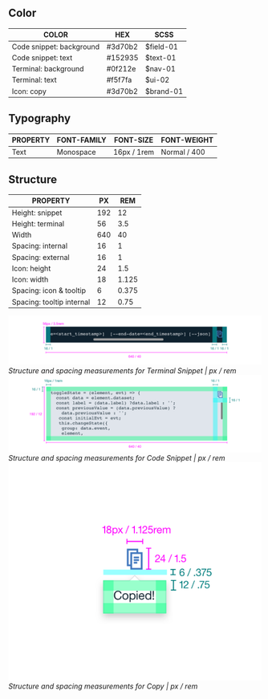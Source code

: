 ## Color
| COLOR                    | HEX     | SCSS      |
|--------------------------|---------|-----------|
| Code snippet: background | #3d70b2 | $field-01 |
| Code snippet: text       | #152935 | $text-01  |
| Terminal: background     | #0f212e | $nav-01   |
| Terminal: text           | #f5f7fa | $ui-02    |
| Icon: copy               | #3d70b2 | $brand-01 |


## Typography
| PROPERTY | FONT-FAMILY | FONT-SIZE   | FONT-WEIGHT  |
|----------|-------------|-------------|--------------|
| Text     | Monospace   | 16px / 1rem | Normal / 400 |


## Structure
| PROPERTY          | PX  | REM   |
|-------------------|-----|-------|
| Height: snippet   | 192 | 12    |
| Height: terminal  | 56  | 3.5   |
| Width             | 640 | 40    |
| Spacing: internal | 16  | 1     |
| Spacing: external | 16  | 1     |
| Icon: height      | 24  | 1.5   |
| Icon: width       | 18  | 1.125 |
| Spacing: icon & tooltip | 6 | 0.375|
| Spacing: tooltip internal | 12 | 0.75|

![](images/code-snippet-style-1.png)
_Structure and spacing measurements for Terminal Snippet | px / rem_
![](images/code-snippet-style-2.png)
_Structure and spacing measurements for Code Snippet | px / rem_
![](images/code-snippet-style-3.png)
_Structure and spacing measurements for Copy | px / rem_
